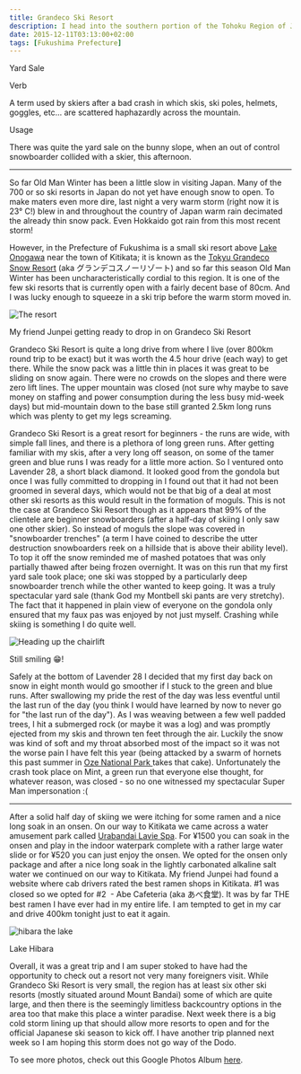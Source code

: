 ```yaml
---
title: Grandeco Ski Resort
description: I head into the southern portion of the Tohoku Region of Japan for some early season skiing and find a winter paradise...
date: 2015-12-11T03:13:00+02:00
tags: [Fukushima Prefecture]
---
```

<p class="font-semibold">Yard Sale</p>
<p class="ml-2 italic text-gray-400">Verb</p>
<p class="ml-4 italic">A term used by skiers after a bad crash in which skis, ski poles, helmets, goggles, etc... are scattered haphazardly across the mountain.</p>
<p class="italic text-gray-400 ml-6">Usage</p>
<p class="italic text-small ml-8">There was quite the yard sale on the bunny slope, when an out of control snowboarder collided with a skier, this afternoon.</p>
<div class="text-lg mt-2">
<hr />

<p class="mt-2 mb-2">So far Old Man Winter has been a little slow in visiting Japan. Many of the 700 or so ski resorts in Japan do not yet have enough snow to open. To make maters even more dire, last night a very warm storm (right now it is 23° C!) blew in and throughout the country of Japan warm rain decimated the already thin snow pack. Even Hokkaido got rain from this most recent storm!</p>

<p class="mt-2 mb-2">However, in the Prefecture of Fukushima is a small ski resort above <a href="https://www.google.com/maps/place/%E3%82%B0%E3%83%A9%E3%83%B3%E3%83%87%E3%82%B3%E3%82%B9%E3%83%8E%E3%83%BC%E3%83%AA%E3%82%BE%E3%83%BC%E3%83%88/@37.680376,140.1024098,13z/data=!4m2!3m1!1s0x0000000000000000:0xc988037d9e2c0412" target="_blank" rel="noopener noreferrer" class="text-red-500 hover:bg-red-500 hover:text-white">Lake Onogawa</a> near the town of Kitikata; it is known as the <a href="https://www.grandeco.com/snow_resort/" target="_blank" rel="noopener noreferrer"class="text-red-500 hover:bg-red-500 hover:text-white">Tokyu Grandeco Snow Resort</a> (aka グランデコスノーリゾート) and so far this season Old Man Winter has been uncharacteristically cordial to this region. It is one of the few ski resorts that is currently open with a fairly decent base of 80cm. And I was lucky enough to squeeze in a ski trip before the warm storm moved in.</p>

<div class="w-8/12 mx-auto">
<img class="rounded-lg shadow-lg" src="https://fallfish-tenkara-images.s3-us-west-1.amazonaws.com/FfT+-+Tokyu+Grandeco+Ski+Resort/tokyu-grandeco+ski+resort-snowboarder.JPG" alt="The resort" />
<p class="italic text-center">My friend Junpei getting ready to drop in on Grandeco Ski Resort</p>
</div>

<p class="mt-2 mb-2">Grandeco Ski Resort is quite a long drive from where I live (over 800km round trip to be exact) but it was worth the 4.5 hour drive (each way) to get there. While the snow pack was a little thin in places it was great to be sliding on snow again. There were no crowds on the slopes and there were zero lift lines. The upper mountain was closed (not sure why maybe to save money on staffing and power consumption during the less busy mid-week days) but mid-mountain down to the base still granted 2.5km long runs which was plenty to get my legs screaming.</p>

<p class="mt-2 mb-2">Grandeco Ski Resort is a great resort for beginners - the runs are wide, with simple fall lines, and there is a plethora of long green runs. After getting familiar with my skis, after a very long off season, on some of the tamer green and blue runs I was ready for a little more action. So I ventured onto Lavender 28, a short black diamond. It looked good from the gondola but once I was fully committed to dropping in I found out that it had not been groomed in several days, which would not be that big of a deal at most other ski resorts as this would result in the formation of moguls. This is not the case at Grandeco Ski Resort though as it appears that 99% of the clientele are beginner snowboarders (after a half-day of skiing I only saw one other skier). So instead of moguls the slope was covered in "snowboarder trenches" (a term I have coined to describe the utter destruction snowboarders reek on a hillside that is above their ability level). To top it off the snow reminded me of mashed potatoes that was only partially thawed after being frozen overnight. It was on this run that my first yard sale took place; one ski was stopped by a particularly deep snowboarder trench while the other wanted to keep going. It was a truly spectacular yard sale (thank God my Montbell ski pants are very stretchy). The fact that it happened in plain view of everyone on the gondola only ensured that my faux pas was enjoyed by not just myself. Crashing while skiing is something I do quite well.</p>

<div class="w-8/12 mx-auto">
<img class="rounded-lg shadow-lg" src="https://fallfish-tenkara-images.s3-us-west-1.amazonaws.com/FfT+-+Tokyu+Grandeco+Ski+Resort/tokyu-grandeco+ski+resort-chairlift+2QL.JPG" alt="Heading up the chairlift" />
<p class="italic text-center">Still smiling <span role="img" aria-label="Beaming face with smiling eyes">&#128513;</span>!</p>
</div>

<p class="mt-2 mb-2">Safely at the bottom of Lavender 28 I decided that my first day back on snow in eight month would go smoother if I stuck to the green and blue runs. After swallowing my pride the rest of the day was less eventful until the last run of the day (you think I would have learned by now to never go for "the last run of the day"). As I was weaving between a few well padded trees, I hit a submerged rock (or maybe it was a log) and was promptly ejected from my skis and thrown ten feet through the air. Luckily the snow was kind of soft and my throat absorbed most of the impact so it was not the worse pain I have felt this year (being attacked by a swarm of hornets this past summer in <a href="https://www.fallfishtenkara.com/oze-national-park/" target="_blank" rel="noopener noreferrer" class="text-red-500 hover:bg-red-500 hover:text-white">Oze National Park </a>takes that cake). Unfortunately the crash took place on Mint, a green run that everyone else thought, for whatever reason, was closed - so no one witnessed my spectacular Super Man impersonation :(</p>

<hr />

<p class="mt-2 mb-2">After a solid half day of skiing we were itching for some ramen and a nice long soak in an onsen. On our way to Kitikata we came across a water amusement park called <a href="https://www.laviespa.com/facility/greenfield.html" target="_blank" rel="noopener noreferrer" class="text-red-500 hover:bg-red-500 hover:text-white">Urabandai Lavie Spa</a>. For ¥1500 you can soak in the onsen and play in the indoor waterpark complete with a rather large water slide or for ¥520 you can just enjoy the onsen. We opted for the onsen only package and after a nice long soak in the lightly carbonated alkaline salt water we continued on our way to Kitikata. My friend Junpei had found a website where cab drivers rated the best ramen shops in Kitikata. #1 was closed so we opted for #2  - Abe Cafeteria (aka あべ食堂). It was by far THE best ramen I have ever had in my entire life. I am tempted to get in my car and drive 400km tonight just to eat it again.</p>

<div class="w-8/12 mx-auto">
<img class="rounded-lg shadow-lg" src="https://fallfish-tenkara-images.s3-us-west-1.amazonaws.com/FfT+-+Tokyu+Grandeco+Ski+Resort/tokyu-grandeco+ski+resort-lake+hibara.JPG" alt="hibara the lake" />
<p class="italic text-center">Lake Hibara</p>
</div>

<p class="mt-2 mb-2">Overall, it was a great trip and I am super stoked to have had the opportunity to check out a resort not very many foreigners visit. While Grandeco Ski Resort is very small, the region has at least six other ski resorts (mostly situated around Mount Bandai) some of which are quite large, and then there is the seemingly limitless backcountry options in the area too that make this place a winter paradise. Next week there is a big cold storm lining up that should allow more resorts to open and for the official Japanese ski season to kick off. I have another trip planned next week so I am hoping this storm does not go way of the Dodo.</p>

<p class="mt-2 mb-2 italic text-center font-semibold text-gray-400">To see more photos, check out this Google Photos Album <a href="https://photos.app.goo.gl/jFo9w4y28QsLfum37" target="_blank" rel="noopener" class="text-red-500 hover:bg-red-500 hover:text-white">here</a>.</p>
</div>

